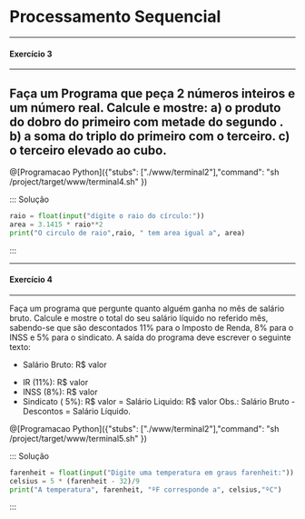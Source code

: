 # Processamento Sequencial
---
 #### Exercício 3 
---
Faça um Programa que peça 2 números inteiros e um número real. Calcule e mostre:
a) o produto do dobro do primeiro com metade do segundo .
b) a soma do triplo do primeiro com o terceiro.
c) o terceiro elevado ao cubo. 
---

@[Programacao Python]({"stubs": ["./www/terminal2"],"command": "sh /project/target/www/terminal4.sh" })

::: Solução
``` python
raio = float(input("digite o raio do círculo:"))
area = 3.1415 * raio**2
print("O circulo de raio",raio, " tem area igual a", area)
```
:::

---
 #### Exercício 4 
---
Faça um programa que pergunte quanto alguém ganha no mês de salário bruto. Calcule e mostre o total do seu salário líquido no referido mês, sabendo-se que são
descontados 11% para o Imposto de Renda, 8% para o INSS e 5% para o sindicato. A saída do programa deve escrever o seguinte texto:
+ Salário Bruto: R$ valor
- IR (11%): R$ valor
- INSS (8%): R$ valor
- Sindicato ( 5%): R$ valor
= Salário Liquido: R$ valor
Obs.: Salário Bruto - Descontos = Salário Líquido. 


@[Programacao Python]({"stubs": ["./www/terminal2"],"command": "sh /project/target/www/terminal5.sh" })

::: Solução
``` python
farenheit = float(input("Digite uma temperatura em graus farenheit:"))
celsius = 5 * (farenheit - 32)/9
print("A temperatura", farenheit, "ºF corresponde a", celsius,"ºC")
```
:::
